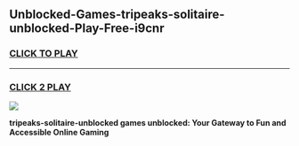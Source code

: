 
## Unblocked-Games-tripeaks-solitaire-unblocked-Play-Free-i9cnr
<h3>
<a href="https://premium76.site?title=tripeaks-solitaire-unblocked&ref=21A">CLICK TO PLAY</a></h3>
<hr>

<h3>
<a href="https://premium76.site?title=tripeaks-solitaire-unblocked&ref=21A">CLICK 2 PLAY</a>
  
</h3>

<a href="https://premium76.site?title=tripeaks-solitaire-unblocked&ref=21A"><img src="https://clearcache.store/games.png"></a>


**tripeaks-solitaire-unblocked games unblocked: Your Gateway to Fun and Accessible Online Gaming**
